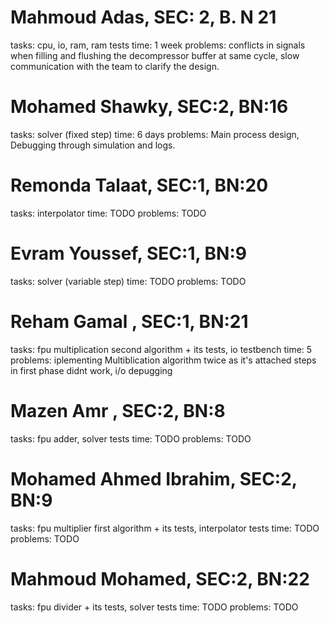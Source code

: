 <!-- TODO: generate excel sheet -->

# Mahmoud Adas, SEC: 2, B. N 21

tasks: cpu, io, ram, ram tests
time: 1 week
problems: conflicts in signals when filling and flushing the decompressor buffer at same cycle, slow communication with the team to clarify the design.

# Mohamed Shawky, SEC:2, BN:16

tasks: solver (fixed step)
time: 6 days
problems: Main process design, Debugging through simulation and logs.

# Remonda Talaat, SEC:1, BN:20

tasks: interpolator
time: TODO
problems: TODO

# Evram Youssef, SEC:1, BN:9

tasks: solver (variable step)
time: TODO
problems: TODO

# Reham Gamal , SEC:1, BN:21

tasks: fpu multiplication second algorithm + its tests, io testbench
time: 5
problems: iplementing Multiblication algorithm twice as it's attached steps in first phase didnt work, i/o depugging

# Mazen Amr , SEC:2, BN:8

tasks: fpu adder, solver tests
time: TODO
problems: TODO

# Mohamed Ahmed Ibrahim, SEC:2, BN:9

tasks: fpu multiplier first algorithm + its tests, interpolator tests
time: TODO
problems: TODO

# Mahmoud Mohamed, SEC:2, BN:22

tasks: fpu divider + its tests, solver tests
time: TODO
problems: TODO
